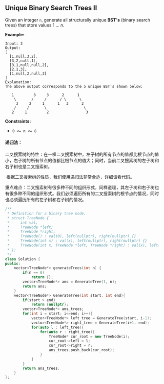 ## Unique Binary Search Trees II

Given an integer `n`, generate all structurally unique **BST's** (binary search trees) that store values 1 ... *n*.

**Example:**

```
Input: 3
Output:
[
  [1,null,3,2],
  [3,2,null,1],
  [3,1,null,null,2],
  [2,1,3],
  [1,null,2,null,3]
]
Explanation:
The above output corresponds to the 5 unique BST's shown below:

   1         3     3      2      1
    \       /     /      / \      \
     3     2     1      1   3      2
    /     /       \                 \
   2     1         2                 3
```

**Constraints:**

- `0 <= n <= 8`

#### 递归法：

​		二叉搜索树的特性：在一棵二叉搜索树中，左子树的所有节点的值都比根节点的值小，右子树的所有节点的值都比根节点的值大；同时，当前二叉搜索树的左子树和右子树也是二叉搜索树。

​		根据二叉搜索树的性质，我们使用递归法非常合适，详细请看代码。

​		重点难点：二叉搜索树有很多种不同的组织形式，同样道理，其左子树和右子树也有很多种不同的组织形式。我们必须遍历所有的二叉搜索树的根节点的情况，同时也必须遍历所有的左子树和右子树的情况。

```c++
/**
 * Definition for a binary tree node.
 * struct TreeNode {
 *     int val;
 *     TreeNode *left;
 *     TreeNode *right;
 *     TreeNode() : val(0), left(nullptr), right(nullptr) {}
 *     TreeNode(int x) : val(x), left(nullptr), right(nullptr) {}
 *     TreeNode(int x, TreeNode *left, TreeNode *right) : val(x), left(left), right(right) {}
 * };
 */
class Solution {
public:
    vector<TreeNode*> generateTrees(int n) {
        if(n == 0)
            return {};
        vector<TreeNode*> ans = GenerateTree(1, n);
        return ans;
    }
    vector<TreeNode*> GenerateTree(int start, int end){
        if(start > end)
            return {nullptr};
        vector<TreeNode*> ans_trees;
        for(int i = start; i<=end; i++){
            vector<TreeNode*> left_tree = GenerateTree(start, i-1);
            vector<TreeNode*> right_tree = GenerateTree(i+1, end);
            for(auto l : left_tree){
                for(auto r : right_tree){
                    TreeNode* cur_root = new TreeNode(i);
                    cur_root->left = l;
                    cur_root->right = r;
                    ans_trees.push_back(cur_root);
                }
            }
        }
        return ans_trees;
    }
};
```

